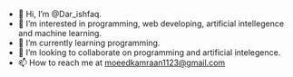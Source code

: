 - 👋 Hi, I’m @Dar_ishfaq.
- 👀 I’m interested in programming, web developing, artificial intellegence and machine learning.
- 🌱 I’m currently learning programming. 
- 💞️ I’m looking to collaborate on programming and artificial intelegence.
- 📫 How to reach me at moeedkamraan1123@gmail.com

<!---
Moeed-Kamraan/Moeed-Kamraan is a ✨ special ✨ repository because its `README.md` (this file) appears on your GitHub profile.
You can click the Preview link to take a look at your changes.
--->

